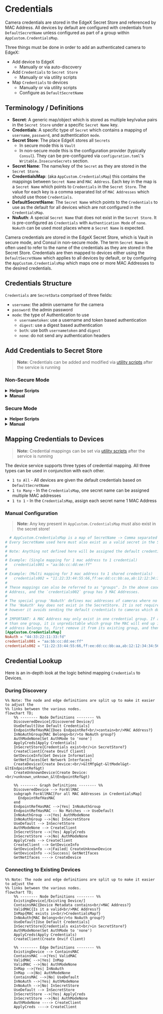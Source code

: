 # Credentials
Camera credentials are stored in the EdgeX Secret Store and referenced by MAC Address. All 
devices by default are configured with credentials from `DefaultSecretName` unless configured
as part of a group within `AppCustom.CredentialsMap`.

Three things must be done in order to add an authenticated camera to EdgeX:
- Add device to EdgeX
  - Manually or via auto-discovery
- Add `Credentials` to `Secret Store`
  - Manually or via utility scripts
- Map `Credentials` to devices
  - Manually or via utility scripts
  - Configure as `DefaultSecretName`

## Terminology / Definitions
- **Secret**: A generic map/object which is stored as multiple key/value pairs in the `Secret Store` under a specific `Secret Name` key.
- **Credentials**: A specific type of `Secret` which contains a mapping of `username`, `password`, and authentication `mode`.
- **Secret Store**: The place EdgeX stores all `Secrets`
  - In secure mode this is `Vault`
  - In non-secure mode this is the configuration provider (typically `Consul`). 
    They can be pre-configured via `configuration.toml`'s  `Writable.InsecureSecrets` section.
- **Secret Name**: The name/key of the `Secret` as they are stored in the `Secret Store`.
- **CredentialsMap**: (aka `AppCustom.CredentialsMap`) this contains the mappings between `Secret Name` and
    `MAC Address`. Each key in the map is a `Secret Name` which points to `Credentials` in the `Secret Store`. The value
    for each key is a comma separated list of `MAC Addresses` which should use those `Credentials`.
- **DefaultSecretName**: The `Secret Name` which points to the `Credentials` to use as the default for all devices
    which are not configured in the `CredentialsMap`.
- **NoAuth**: A special `Secret Name` that does not exist in the `Secret Store`. It is pre-configured as `Credentials`
    with `Authentication Mode` of `none`. `NoAuth` can be used most places where a `Secret Name` is expected.

Camera credentials are stored in the EdgeX Secret Store, which is Vault in secure mode, and Consul in non-secure mode.
The term `Secret Name` is often used to refer to the name of the credentials as they are stored in the Secret Store.
Credentials are then mapped to devices either using the `DefaultSecretName` which applies to all devices by default,
or by configuring the `AppCustom.CredentialsMap` which maps one or more MAC Addresses to the desired credentials.

## Credentials Structure
`Credentials` are `SecretData` comprised of three fields:
- `username`: the admin username for the camera
- `password`: the admin password
- `mode`: the type of Authentication to use
  - `usernametoken`: use a username and token based authentication
  - `digest`: use a digest based authentication
  - `both`: use both `usernametoken` and `digest`
  - `none`: do not send any authentication headers

## Add Credentials to Secret Store
> **Note:** Credentials can be added and modified via [utility scripts](./utility-scripts.md) after the service is running

### Non-Secure Mode
<details>
<summary><strong>Helper Scripts</strong></summary>

See [here](./utility-scripts.md) for the full guide.
</details>

<details>
<summary><strong>Manual</strong></summary>

> **Note:** Replace `<secret-name>` with the name of the secret, `<username>` with the username,
> `<password>` with the password, and `<mode>` with the auth mode.

Set SecretName to `<device-name>`
```shell
curl -X PUT --data "<secret-name>" \
    "http://localhost:8500/v1/kv/edgex/v3/device-onvif-camera/Writable/InsecureSecrets/<secret-name>/SecretName"
```

Set username to `<username>`
```shell
curl -X PUT --data "<username>" \
    "http://localhost:8500/v1/kv/edgex/v3/device-onvif-camera/Writable/InsecureSecrets/<secret-name>/SecretData/username"
```

Set password to `<password>`
```shell
curl -X PUT --data "<password>" \
    "http://localhost:8500/v1/kv/edgex/v3/device-onvif-camera/Writable/InsecureSecrets/<secret-name>/SecretData/password"
```

Set auth mode to `<auth-mode>`
```shell
curl -X PUT --data "<auth-mode>" \
    "http://localhost:8500/v1/kv/edgex/v3/device-onvif-camera/Writable/InsecureSecrets/<secret-name>/SecretData/mode"
```
</details>

### Secure Mode
<details>
<summary><strong>Helper Scripts</strong></summary>

See [here](./utility-scripts.md) for the full guide.
</details>

<details>
<summary><strong>Manual</strong></summary>

Credentials can be added via EdgeX Secrets:

> **Note:** Replace `<secret-name>` with the name for the new secret, `<username>` with the username,
> `<password>` with the password, and `<mode>` with the authentication mode.

```shell
curl --location --request POST 'http://localhost:59984/api/v2/secret' \
    --header 'Content-Type: application/json' \
    --data-raw '
{
    "apiVersion":"v2",
    "name": "<secret-name>",
    "secretData":[
        {
            "key":"username",
            "value":"<username>"
        },
        {
            "key":"password",
            "value":"<password>"
        },
        {
            "key":"mode",
            "value":"<mode>"
        }
    ]
}'
```
</details>

## Mapping Credentials to Devices
> **Note:** Credential mappings can be set via [utility scripts](./utility-scripts.md) after the service is running

The device service supports three types of credential mapping. All three types can be used
in conjunction with each other.

- `1 to All` - All devices are given the default credentials based on `DefaultSecretName`
- `1 to Many` - In the `CredentialsMap`, one secret name can be assigned multiple MAC addresses
- `1 to 1` - In the `CredentialsMap`, assign each secret name 1 MAC Address

### Manual Configuration
> **Note:** Any key present in `AppCustom.CredentialsMap` must also exist in the secret store!
```toml
  # AppCustom.CredentialsMap is a map of SecretName -> Comma separated list of mac addresses.
# Every SecretName used here must also exist as a valid secret in the Secret Store.
#
# Note: Anything not defined here will be assigned the default credentials configured via `DefaultSecretName`.
#
# Example: (Single mapping for 1 mac address to 1 credential)
#   credentials001 = "aa:bb:cc:dd:ee:ff"
#
# Example: (Multi mapping for 3 mac address to 1 shared credentials)
#   credentials002 = "11:22:33:44:55:66,ff:ee:dd:cc:bb:aa,ab:12:12:34:34:56:56"
#
# These mappings can also be referred to as "groups". In the above case, the `credentials001` group has 1 MAC
# Address, and the `credentials002` group has 3 MAC Addresses.
#
# The special group 'NoAuth' defines mac addresses of cameras where no authentication is needed.
# The 'NoAuth' key does not exist in the SecretStore. It is not required to add MAC Addresses in here,
# however it avoids sending the default credentials to cameras which do not need it.
#
# IMPORTANT: A MAC Address may only exist in one credential group. If a MAC address is defined in more
# than one group, it is unpredictable which group the MAC will end up in! If you wish to change the group a MAC
# address belongs to, first remove it from its existing group, and then add it to the new one.
[AppCustom.CredentialsMap]
NoAuth = "44:33:22:11:33:fd"
credentials001 = "aa:bb:cc:dd:ee:ff"
credentials002 = "11:22:33:44:55:66,ff:ee:dd:cc:bb:aa,ab:12:12:34:34:56:56"
```

## Credential Lookup
Here is an in-depth look at the logic behind mapping `Credentials` to Devices.

### During Discovery
```mermaid
%% Note: The node and edge definitions are split up to make it easier to adjust the
%% links between the various nodes.
flowchart TD;   
    %% -------- Node Definitions -------- %%
    DiscoveredDevice[/Discovered Device/]
    UseDefault[Use Default Credentials]
    EndpointRefHasMAC{Does EndpointRef<br/>contain<br/>MAC Address?}
    InNoAuthGroup{MAC Belongs<br/>to NoAuth group?}
    AuthModeNone[Set AuthMode to 'none']
    ApplyCreds[Apply Credentials]
    InSecretStore{Credentials exist<br/>in SecretStore?}
    CreateClient[Create Onvif Client]
    GetDeviceInfo[Get Device Information]
    GetNetIfaces[Get Network Interfaces]
    CreateDevice(Create Device:<br/>&ltMfg&gt-&ltModel&gt-&ltEndpointRef&gt)
    CreateUnknownDevice(Create Device:<br/>unknown_unknown_&ltEndpointRef&gt)

    %% -------- Graph Definitions -------- %%
    DiscoveredDevice --> ForAllMAC
    subgraph ForAllMAC[For all MAC Addresses in CredentialsMap]
      EndpointRefHasMAC
    end
    EndpointRefHasMAC -->|Yes| InNoAuthGroup
    EndpointRefHasMAC -- No Matches --> UseDefault
    InNoAuthGroup -->|Yes| AuthModeNone
    InNoAuthGroup -->|No| InSecretStore
    UseDefault --> InSecretStore
    AuthModeNone --> CreateClient
    InSecretStore -->|Yes| ApplyCreds
    InSecretStore -->|No| AuthModeNone
    ApplyCreds --> CreateClient
    CreateClient --> GetDeviceInfo
    GetDeviceInfo -->|Failed| CreateUnknownDevice
    GetDeviceInfo -->|Success| GetNetIfaces
    GetNetIfaces ----> CreateDevice
```

### Connecting to Existing Devices
```mermaid
%% Note: The node and edge definitions are split up to make it easier to adjust the
%% links between the various nodes.
flowchart TD;
    %% -------- Node Definitions -------- %%
    ExistingDevice[/Existing Device/]
    ContainsMAC{Device Metadata contains<br/>MAC Address?}
    ValidMAC{Is it a valid<br/>MAC Address?}
    InMap{MAC exists in<br/>CredentialsMap?}
    InNoAuth{MAC Belongs<br/>to NoAuth group?}
    UseDefault[Use Default Credentials]
    InSecretStore{Credentials exist<br/>in SecretStore?}
    AuthModeNone(Set AuthMode to 'none')
    ApplyCreds(Apply Credentials)
    CreateClient(Create Onvif Client)

    %% -------- Edge Definitions -------- %%
    ExistingDevice --> ContainsMAC
    ContainsMAC -->|Yes| ValidMAC
    ValidMAC -->|Yes| InMap
    ValidMAC -->|No| AuthModeNone
    InMap -->|Yes| InNoAuth
    InMap -->|No| AuthModeNone
    ContainsMAC -->|No| UseDefault
    InNoAuth -->|Yes| AuthModeNone
    InNoAuth -->|No| InSecretStore
    UseDefault --> InSecretStore
    InSecretStore -->|Yes| ApplyCreds
    InSecretStore -->|No| AuthModeNone
    AuthModeNone ----> CreateClient
    ApplyCreds ----> CreateClient
```